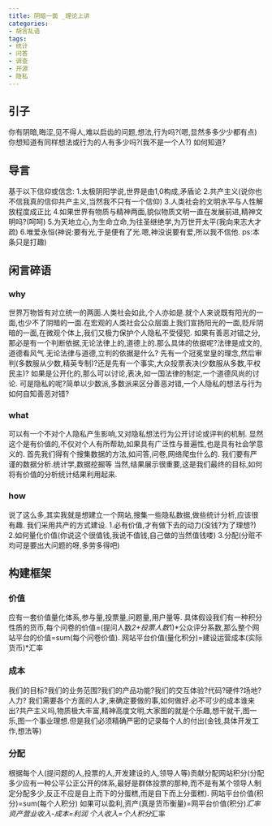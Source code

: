 ```yaml
---
title: 阴暗一面 _理论上讲
categories:
- 胡言乱语
tags:
- 统计
- 问答
- 调查
- 开源
- 隐私
---
```


## 引子 ##
你有阴暗,晦涩,见不得人,难以启齿的问题,想法,行为吗?(嗯,显然多多少少都有点)
你想知道有同样想法或行为的人有多少吗?(我不是一个人?)
如何知道?

<!-- more -->
## 导言 ##
基于以下信仰或信念:
1.太极阴阳学说,世界是由1,0构成,矛盾论
2.共产主义(说你也不信我真的信仰共产主义,当然我不只有一个信仰)
3.人类社会的文明水平与人性解放程度成正比
4.如果世界有物质与精神两面,貌似物质文明一直在发展前进,精神文明吗?(呵呵)
5.为天地立心,为生命立命,为往圣继绝学,为万世开太平(我向来志大才疏)
6.唯爱永恒(神说:要有光,于是便有了光.嗯,神没说要有爱,所以我不信他. ps:本条只是打趣)

## 闲言碎语 ##

### why ###
世界万物皆有对立统一的两面.人类社会如此,个人亦如是.就个人来说既有阳光的一面,也少不了阴暗的一面.在宏观的人类社会公众层面上我们宣扬阳光的一面,贬斥阴暗的一面,在微观个体上,我们又极力保护个人隐私不受侵犯.
如果有善恶对错之分,那必是有一个判断依据,无论法律上的,道德上的.那么具体的依据呢?法律是成文的,道德看风气.无论法律与道德,立判的依据是什么? 先有一个冠冕堂皇的理念,然后审判(多数服从少数,精英专制)?还是先有一个事实,大众投票表决(少数服从多数,平权民主)?
如果是公开化的,那么可以讨论,表决,如一国法律的制定,一个道德风尚的讨论.
可是隐私的呢?简单以少数派,多数派来区分善恶对错,一个人隐私的想法与行为如何自知善恶对错?
### what ###
可以有一个不对个人隐私产生影响,又对隐私想法行为公开讨论或评判的机制.
显然这个是有价值的,不仅对个人有所帮助,如果具有广泛性与普遍性,也是具有社会学意义的.
首先我们得有个搜集数据的方法,如问答,问卷,网络爬虫什么的.
我们要有严谨的数据分析.统计学,数据挖掘等
当然,结果展示很重要,这是我们最终的目标,如何将有价值的分析统计结果利用起来.
### how ###
说了这么多,其实我就是想建立一个网站,搜集一些隐私数据,做些统计分析,应该很有趣.
我们采用共产的方式建设.
1.必有价值,才有做下去的动力(没钱?为了理想?)
2.如何量化价值(你说这个很值钱,我说不值钱,自己做的当然值钱喽)
3.分配(分赃不均可是要出大问题的呀,多劳多得吧)

## 构建框架 ##

### 价值 ###
应有一套价值量化体系,参与量,投票量,问题量,用户量等.
具体假设我们有一种积分性质的货币,每个问卷的价值=(提问人数*2+投票人数*1)*公众评分系数,那么整个网站平台的价值=sum(每个问卷价值).
网站平台价值(量化积分)=建设运营成本(实际货币)*汇率
### 成本 ###
我们的目标?我们的业务范围?我们的产品功能?我们的交互体验?代码?硬件?场地?人力?
我们需要各个方面的人才,来确定要做的事,如何做好.必不可少的成本谁来出?共产主义吗,物质极大丰富,精神高度文明,大家图的就是个乐趣,想干就干,图一乐,图一个事业理想.但是我们必须精确严密的记录每个人的付出(金钱,具体开发工作,想法等)
### 分配 ###
根据每个人(提问题的人,投票的人,开发建设的人,领导人等)贡献分配网站积分(分配多少应有一种公平公正公开的体系,最好是群体投票的那种,而不是有某个领导人制定分配多少,反正不应是自上而下的分蛋糕,而是自下而上分蛋糕).
网站平台价值(积分)=sum(每个人积分)
如果可以盈利,资产(真是货币衡量)=网平台价值(积分)*汇率
资产营业收入-成本=利润
个人收入=个人积分*汇率


